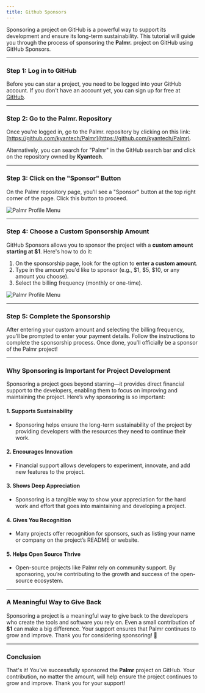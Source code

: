 ```yaml
---
title: Github Sponsors
---
```


Sponsoring a project on GitHub is a powerful way to support its development and ensure its long-term sustainability. This tutorial will guide you through the process of sponsoring the **Palmr.** project on GitHub using GitHub Sponsors.

---

### Step 1: Log in to GitHub

Before you can star a project, you need to be logged into your GitHub account. If you don't have an account yet, you can sign up for free at [GitHub](https://github.com/).

---

### Step 2: Go to the Palmr. Repository

Once you're logged in, go to the Palmr. repository by clicking on this link: [https://github.com/kyantech/Palmr](https://github.com/kyantech/Palmr).

Alternatively, you can search for "Palmr" in the GitHub search bar and click on the repository owned by **Kyantech**.

---

### Step 3: Click on the "Sponsor" Button

On the Palmr repository page, you'll see a "Sponsor" button at the top right corner of the page. Click this button to proceed.

![Palmr Profile Menu](/src/assets/sponsor-btn.png)

---

### Step 4: Choose a Custom Sponsorship Amount

GitHub Sponsors allows you to sponsor the project with a **custom amount starting at $1**. Here's how to do it:
1. On the sponsorship page, look for the option to **enter a custom amount**.
2. Type in the amount you'd like to sponsor (e.g., $1, $5, $10, or any amount you choose).
3. Select the billing frequency (monthly or one-time).

![Palmr Profile Menu](/src/assets/sponsor-page.png)


---

### Step 5: Complete the Sponsorship

After entering your custom amount and selecting the billing frequency, you’ll be prompted to enter your payment details. Follow the instructions to complete the sponsorship process. Once done, you’ll officially be a sponsor of the Palmr project!

---

### Why Sponsoring is Important for Project Development

Sponsoring a project goes beyond starring—it provides direct financial support to the developers, enabling them to focus on improving and maintaining the project. Here’s why sponsoring is so important:

#### 1. **Supports Sustainability**
   - Sponsoring helps ensure the long-term sustainability of the project by providing developers with the resources they need to continue their work.

#### 2. **Encourages Innovation**
   - Financial support allows developers to experiment, innovate, and add new features to the project.

#### 3. **Shows Deep Appreciation**
   - Sponsoring is a tangible way to show your appreciation for the hard work and effort that goes into maintaining and developing a project.

#### 4. **Gives You Recognition**
   - Many projects offer recognition for sponsors, such as listing your name or company on the project’s README or website.

#### 5. **Helps Open Source Thrive**
   - Open-source projects like Palmr rely on community support. By sponsoring, you’re contributing to the growth and success of the open-source ecosystem.

---

### A Meaningful Way to Give Back
Sponsoring a project is a meaningful way to give back to the developers who create the tools and software you rely on. Even a small contribution of **$1** can make a big difference. Your support ensures that Palmr continues to grow and improve. Thank you for considering sponsoring! 💖

---

### Conclusion

That's it! You've successfully sponsored the **Palmr** project on GitHub. Your contribution, no matter the amount, will help ensure the project continues to grow and improve. Thank you for your support!